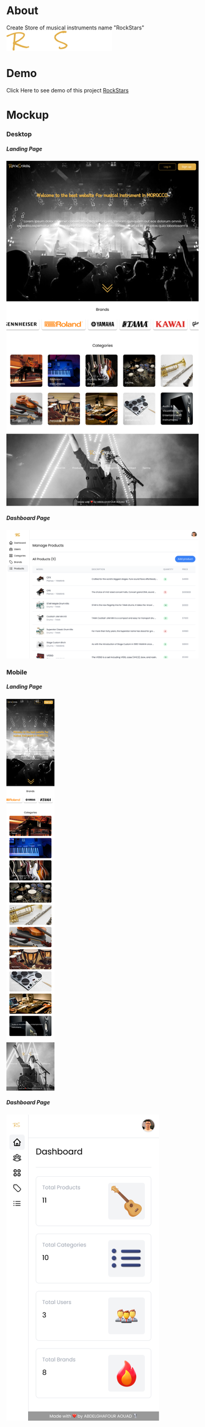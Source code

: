 # About

Create Store of musical instruments name "RockStars"  
![Logo](mockup/RockStars.png)

# Demo

Click Here to see demo of this project
[RockStars](https://rockstars-project.000webhostapp.com/)

# Mockup

### Desktop

##### Landing Page

![alt](mockup/landing%20page%20-%20Desktop.png)

##### Dashboard Page

![alt](mockup/Dashboard%20product%20-%20Desktop.png)

### Mobile

##### Landing Page

![alt](mockup/landing%20page%20-%20Mobile.png)

##### Dashboard Page

![alt](mockup/Dashboard%20-%20Mobile.png)
